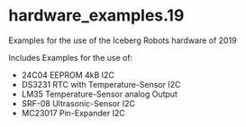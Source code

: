 # hardware_examples.19
Examples for the use of the Iceberg Robots hardware of 2019

Includes Examples for the use of:
- 24C04		EEPROM 4kB 					I2C
- DS3231 	RTC with Temperature-Sensor I2C
- LM35		Temperature-Sensor 			analog Output
- SRF-08 	Ultrasonic-Sensor 			I2C
- MC23017 	Pin-Expander 				I2C
